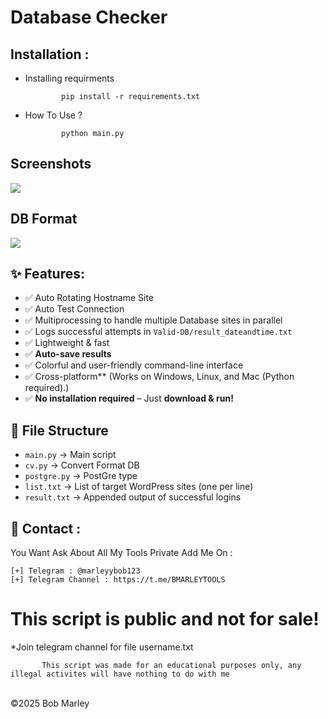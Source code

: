 # Database Checker

Installation : 
------
         

 - Installing requirments
   
               pip install -r requirements.txt
    
 - How To Use ?
   
               python main.py

<h2>Screenshots</h2>
<img src="https://i.imgur.com/aU8eAX3.png" style="max-width:100%;">

<h2>DB Format</h2>
<img src="https://i.imgur.com/wEvbqfb.png" style="max-width:100%;">
               
## ✨ Features:
- ✅ Auto Rotating Hostname Site
- ✅ Auto Test Connection
- ✅ Multiprocessing to handle multiple Database sites in parallel
- ✅ Logs successful attempts in `Valid-DB/result_dateandtime.txt`
- ✅ Lightweight & fast
- ✅ **Auto-save results**
- ✅ Colorful and user-friendly command-line interface
- ✅ Cross-platform** (Works on Windows, Linux, and Mac (Python required).)
- ✅ **No installation required** – Just **download & run!**

## 📂 File Structure
- `main.py` → Main script
- `cv.py` -> Convert Format DB
- `postgre.py` -> PostGre type
- `list.txt` → List of target WordPress sites (one per line)
- `result.txt` → Appended output of successful logins

📧 Contact :
------
You Want Ask About All My Tools Private Add Me On : 
```
[+] Telegram : @marleyybob123
[+] Telegram Channel : https://t.me/BMARLEYTOOLS
```
# This script is public and not for sale!

*Join telegram channel for file username.txt

           This script was made for an educational purposes only, any illegal activites will have nothing to do with me

<br>©2025 Bob Marley
